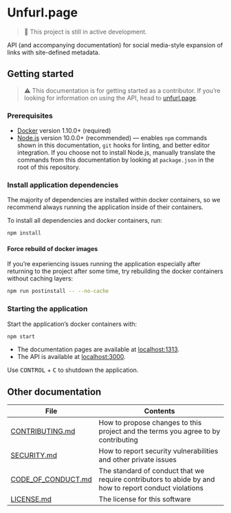 # Unfurl.page

> 🚧 This project is still in active development.

API (and accompanying documentation) for social media-style expansion of links with site-defined metadata.

## Getting started

> ⚠️ This documentation is for getting started as a contributor. If you’re looking for information on using the API, head to [unfurl.page](https://unfurl.page/).

### Prerequisites

- [Docker](https://www.docker.com/products/docker-desktop) version 1.10.0+ (required)
- [Node.js](https://nodejs.org/) version 10.0.0+ (recommended) — enables `npm` commands shown in this documentation, `git` hooks for linting, and better editor integration. If you choose not to install Node.js, manually translate the commands from this documentation by looking at `package.json` in the root of this repository.

### Install application dependencies

The majority of dependencies are installed within docker containers, so we recommend always running the application inside of their containers.

To install all dependencies and docker containers, run:

```bash
npm install
```

#### Force rebuild of docker images

If you’re experiencing issues running the application especially after returning to the project after some time, try rebuilding the docker containers without caching layers:

```bash
npm run postinstall -- --no-cache
```

### Starting the application

Start the application’s docker containers with:

```bash
npm start
```

- The documentation pages are available at [localhost:1313](http://localhost:1313).
- The API is available at [localhost:3000](http://localhost:3000).

Use <kbd>CONTROL</kbd> + <kbd>C</kbd> to shutdown the application.

## Other documentation

| File | Contents |
|------|----------|
| [CONTRIBUTING.md](CONTRIBUTING.md) | How to propose changes to this project and the terms you agree to by contributing
| [SECURITY.md](SECURITY.md) | How to report security vulnerabilities and other private issues
| [CODE_OF_CONDUCT.md](CODE_OF_CONDUCT.md) | The standard of conduct that we require contributors to abide by and how to report conduct violations
| [LICENSE.md](LICENSE.md) | The license for this software
